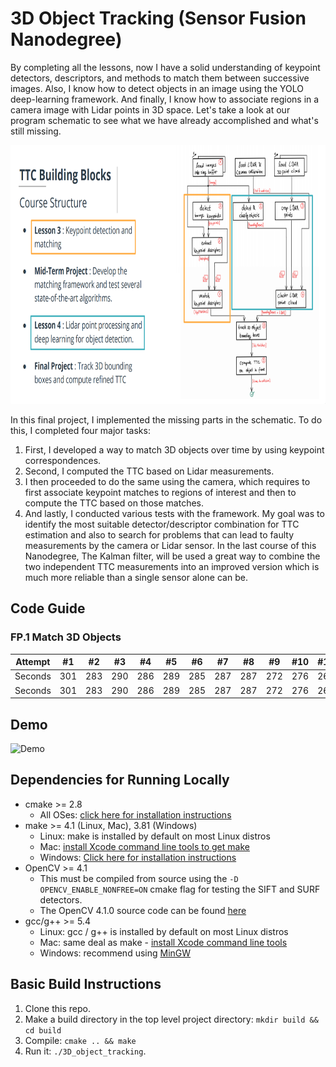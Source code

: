 # 3D Object Tracking (Sensor Fusion Nanodegree)

By completing all the lessons, now I have a solid understanding of keypoint detectors, descriptors, and methods to match them between successive images. Also, I know how to detect objects in an image using the YOLO deep-learning framework. And finally, I know how to associate regions in a camera image with Lidar points in 3D space. Let's take a look at our program schematic to see what we have already accomplished and what's still missing.

<img src="images/course_code_structure.png" width="779" height="414" />

In this final project, I implemented the missing parts in the schematic. To do this, I completed four major tasks: 
1. First, I developed a way to match 3D objects over time by using keypoint correspondences. 
2. Second, I computed the TTC based on Lidar measurements. 
3. I then proceeded to do the same using the camera, which requires to first associate keypoint matches to regions of interest and then to compute the TTC based on those matches. 
4. And lastly, I conducted various tests with the framework. My goal was to identify the most suitable detector/descriptor combination for TTC estimation and also to search for problems that can lead to faulty measurements by the camera or Lidar sensor. In the last course of this Nanodegree, The Kalman filter, will be used a great way to combine the two independent TTC measurements into an improved version which is much more reliable than a single sensor alone can be.

## Code Guide
### FP.1 Match 3D Objects
Attempt | #1 | #2 | #3 | #4 | #5 | #6 | #7 | #8 | #9 | #10 | #11
--- | --- | --- | --- |--- |--- |--- |--- |--- |--- |--- |---
Seconds | 301 | 283 | 290 | 286 | 289 | 285 | 287 | 287 | 272 | 276 | 269
Seconds | 301 | 283 | 290 | 286 | 289 | 285 | 287 | 287 | 272 | 276 | 269

## Demo
![Demo](https://github.com/hedeya1980/Images/raw/main/3D_object_tracking.gif)

## Dependencies for Running Locally
* cmake >= 2.8
  * All OSes: [click here for installation instructions](https://cmake.org/install/)
* make >= 4.1 (Linux, Mac), 3.81 (Windows)
  * Linux: make is installed by default on most Linux distros
  * Mac: [install Xcode command line tools to get make](https://developer.apple.com/xcode/features/)
  * Windows: [Click here for installation instructions](http://gnuwin32.sourceforge.net/packages/make.htm)
* OpenCV >= 4.1
  * This must be compiled from source using the `-D OPENCV_ENABLE_NONFREE=ON` cmake flag for testing the SIFT and SURF detectors.
  * The OpenCV 4.1.0 source code can be found [here](https://github.com/opencv/opencv/tree/4.1.0)
* gcc/g++ >= 5.4
  * Linux: gcc / g++ is installed by default on most Linux distros
  * Mac: same deal as make - [install Xcode command line tools](https://developer.apple.com/xcode/features/)
  * Windows: recommend using [MinGW](http://www.mingw.org/)

## Basic Build Instructions

1. Clone this repo.
2. Make a build directory in the top level project directory: `mkdir build && cd build`
3. Compile: `cmake .. && make`
4. Run it: `./3D_object_tracking`.
